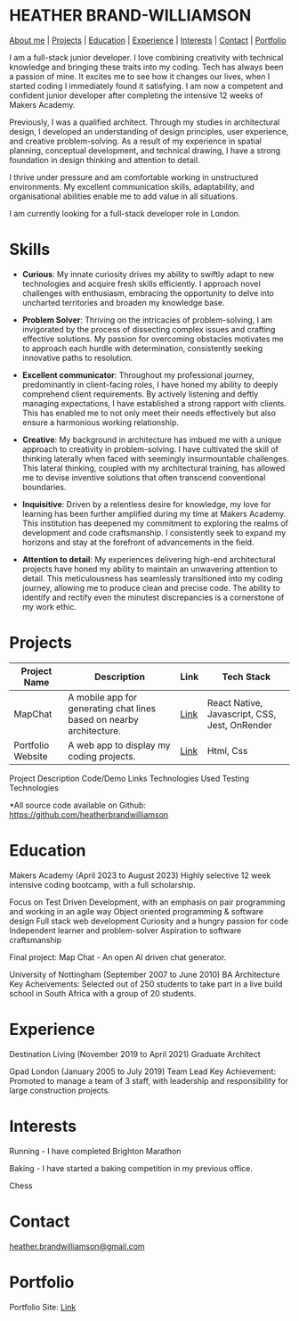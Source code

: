 # HEATHER BRAND-WILLIAMSON



[About me](#about-me) | [Projects](#projects) | [Education](#education) | [Experience](#experience)  | [Interests](#interests) | [Contact](#contact) | [Portfolio](#portfolio)
 

I am a full-stack junior developer. I love combining creativity with technical knowledge and bringing these traits into my coding. Tech has always been a passion of mine. It excites me to see how it changes our lives, when I started coding I immediately found it satisfying. I am now a competent and confident junior developer after completing the intensive 12 weeks of Makers Academy.

Previously, I was a qualified architect. Through my studies in architectural design, I developed an understanding of design principles, user experience, and creative problem-solving. As a result of my experience in spatial planning, conceptual development, and technical drawing, I have a strong foundation in design thinking and attention to detail.

I thrive under pressure and am comfortable working in unstructured environments. My excellent communication skills, adaptability, and organisational abilities enable me to add value in all situations.

I am currently looking for a full-stack developer role in London.

# Skills


- **Curious**:
My innate curiosity drives my ability to swiftly adapt to new technologies and acquire fresh skills efficiently. I approach novel challenges with enthusiasm, embracing the opportunity to delve into uncharted territories and broaden my knowledge base.

- **Problem Solver**:
Thriving on the intricacies of problem-solving, I am invigorated by the process of dissecting complex issues and crafting effective solutions. My passion for overcoming obstacles motivates me to approach each hurdle with determination, consistently seeking innovative paths to resolution. 

- **Excellent communicator**:
Throughout my professional journey, predominantly in client-facing roles, I have honed my ability to deeply comprehend client requirements. By actively listening and deftly managing expectations, I have established a strong rapport with clients. This has enabled me to not only meet their needs effectively but also ensure a harmonious working relationship.

- **Creative**:
My background in architecture has imbued me with a unique approach to creativity in problem-solving. I have cultivated the skill of thinking laterally when faced with seemingly insurmountable challenges. This lateral thinking, coupled with my architectural training, has allowed me to devise inventive solutions that often transcend conventional boundaries.

- **Inquisitive**:
Driven by a relentless desire for knowledge, my love for learning has been further amplified during my time at Makers Academy. This institution has deepened my commitment to exploring the realms of development and code craftsmanship. I consistently seek to expand my horizons and stay at the forefront of advancements in the field.

- **Attention to detail**:
My experiences delivering high-end architectural projects have honed my ability to maintain an unwavering attention to detail. This meticulousness has seamlessly transitioned into my coding journey, allowing me to produce clean and precise code. The ability to identify and rectify even the minutest discrepancies is a cornerstone of my work ethic.

# Projects

| Project Name | Description | Link | Tech Stack |
|--------------|-------------|------|------------|
| MapChat       | A mobile app for generating chat lines based on nearby architecture. | [Link]() | React Native, Javascript, CSS, Jest, OnRender |
| Portfolio Website       | A web app to display my coding projects. | [Link](https://www.heatherbrandwilliamson.co.uk) | Html, Css |


Project	Description	Code/Demo Links	Technologies Used	Testing Technologies

*All source code available on Github: https://github.com/heatherbrandwilliamson

# Education
Makers Academy (April 2023 to August 2023)
Highly selective 12 week intensive coding bootcamp, with a full scholarship. 

Focus on Test Driven Development, with an emphasis on pair programming and working in an agile way
Object oriented programming & software design
Full stack web development
Curiosity and a hungry passion for code
Independent learner and problem-solver
Aspiration to software craftsmanship


Final project: Map Chat - An open AI driven chat generator.

University of Nottingham (September 2007 to June 2010)
BA Architecture
Key Acheivements: Selected out of 250 students to take part in a live build school in South Africa with a group of 20 students. 

# Experience

Destination Living (November 2019 to April 2021)
Graduate Architect 

Gpad London (January 2005 to July 2019)
Team Lead
Key Achievement: Promoted to manage a team of 3 staff, with leadership and responsibility for large construction projects.


# Interests

Running - I have completed Brighton Marathon 

Baking - I have started a baking competition in my previous office. 

Chess

# Contact

heather.brandwilliamson@gmail.com

# Portfolio

Portfolio Site: [Link](https://www.heatherbrandwilliamson.co.uk)
